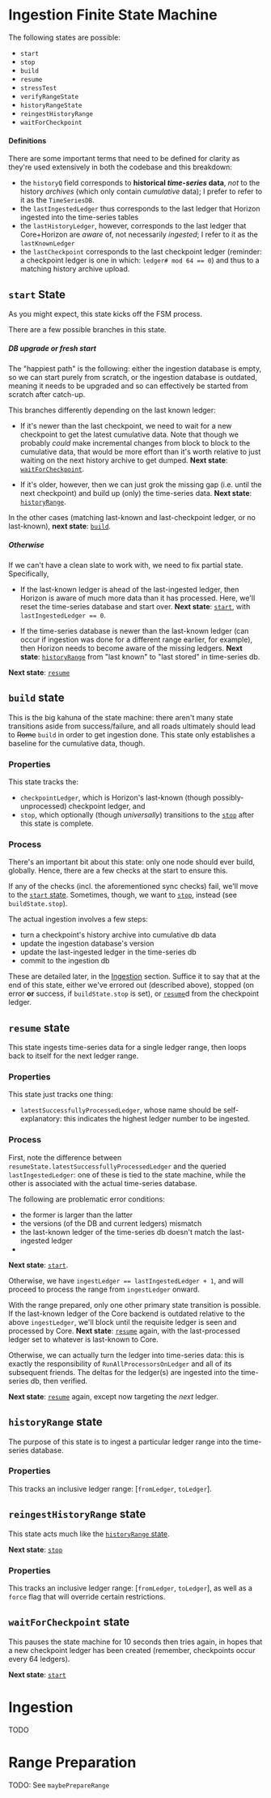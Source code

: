 # Ingestion Finite State Machine
The following states are possible:
  - `start`
  - `stop`
  - `build`
  - `resume`
  - `stressTest`
  - `verifyRangeState`
  - `historyRangeState`
  - `reingestHistoryRange`
  - `waitForCheckpoint`

#### Definitions
There are some important terms that need to be defined for clarity as they're used extensively in both the codebase and this breakdown:

  - the `historyQ` field corresponds to **historical *time-series* data**, *not* to the history *archives* (which only contain *cumulative* data); I prefer to refer to it as the `TimeSeriesDB`.
  - the `lastIngestedLedger` thus corresponds to the last ledger that Horizon  ingested into the time-series tables
  - the `lastHistoryLedger`, however, corresponds to the last ledger that Core+Horizon are *aware* of, not necessarily *ingested*; I refer to it as the `lastKnownLedger`
  - the `lastCheckpoint` corresponds to the last checkpoint ledger (reminder: a checkpoint ledger is one in which: `ledger# mod 64 == 0`) and thus to a matching history archive upload.



## `start` State 
As you might expect, this state kicks off the FSM process.

There are a few possible branches in this state.

##### DB upgrade or fresh start
The "happiest path" is the following: either the ingestion database is empty, so we can start purely from scratch, or the ingestion database is outdated, meaning it needs to be upgraded and so can effectively be started from scratch after catch-up.

This branches differently depending on the last known ledger:

  - If it's newer than the last checkpoint, we need to wait for a new checkpoint to get the latest cumulative data. Note that though we probably *could* make incremental changes from block to block to the cumulative data, that would be more effort than it's worth relative to just waiting on the next history archive to get dumped. **Next state**: [`waitForCheckpoint`](#waitforcheckpoint-state).

  - If it's older, however, then we can just grok the missing gap (i.e. until the next checkpoint) and build up (only) the time-series data. **Next state**: [`historyRange`](#historyrange-state).

In the other cases (matching last-known and last-checkpoint ledger, or no last-known), **next state**: [`build`](#build-state).

##### Otherwise
If we can't have a clean slate to work with, we need to fix partial state. Specifically,

  - If the last-known ledger is ahead of the last-ingested ledger, then Horizon is aware of much more data than it has processed. Here, we'll reset the time-series database and start over. **Next state**: [`start`](#start-state), with `lastIngestedLedger == 0`.

  - If the time-series database is newer than the last-known ledger (can occur if ingestion was done for a different range earlier, for example), then Horizon needs to become aware of the missing ledgers. **Next state**: [`historyRange`](#historyrange-state) from "last known" to "last stored" in time-series db.

**Next state**: [`resume`](#resume-state)


## `build` state
This is the big kahuna of the state machine: there aren't many state transitions aside from success/failure, and all roads ultimately should lead to ~~Rome~~ `build` in order to get ingestion done. This state only establishes a baseline for the cumulative data, though.


### Properties
This state tracks the:

  - `checkpointLedger`, which is Horizon's last-known (though possibly-unprocessed) checkpoint ledger, and 
  - `stop`, which optionally (though *universally*) transitions to the [`stop`](#stop-state) after this state is complete.

### Process
There's an important bit about this state: only one node should ever build, globally. Hence, there are a few checks at the start to ensure this.

If any of the checks (incl. the aforementioned sync checks) fail, we'll move to the [`start` state](#start-state). Sometimes, though, we want to [`stop`](#stop-state), instead (see `buildState.stop`).

The actual ingestion involves a few steps:

   - turn a checkpoint's history archive into cumulative db data
   - update the ingestion database's version 
   - update the last-ingested ledger in the time-series db
   - commit to the ingestion db

These are detailed later, in the [Ingestion](#ingestion) section. Suffice it to say that at the end of this state, either we've errored out (described above), stopped (on error **or** success, if `buildState.stop` is set), or [`resume`](#resume-state)d from the checkpoint ledger.


## `resume` state
This state ingests time-series data for a single ledger range, then loops back to itself for the next ledger range.


### Properties
This state just tracks one thing:

  - `latestSuccessfullyProcessedLedger`, whose name should be self-explanatory: this indicates the highest ledger number to be ingested.

### Process
First, note the difference between `resumeState.latestSuccessfullyProcessedLedger` and the queried `lastIngestedLedger`: one of these is tied to the state machine, while the other is associated with the actual time-series database. 

The following are problematic error conditions:

  - the former is larger than the latter
  - the versions (of the DB and current ledgers) mismatch
  - the last-known ledger of the time-series db doesn't match the last-ingested ledger
  - 

**Next state**: [`start`](#start-state).

Otherwise, we have `ingestLedger == lastIngestedLedger + 1`, and will proceed to process the range from `ingestLedger` onward.

With the range prepared, only one other primary state transition is possible. If the last-known ledger of the Core backend is outdated relative to the above `ingestLedger`, we'll block until the requisite ledger is seen and processed by Core. **Next state**: [`resume`](#resume-state) again, with the last-processed ledger set to whatever is last-known to Core.

Otherwise, we can actually turn the ledger into time-series data: this is exactly the responsibility of `RunAllProcessorsOnLedger` and all of its subsequent friends. The deltas for the ledger(s) are ingested into the time-series db, then verified.

**Next state**: [`resume`](#resume-state) again, except now targeting the *next* ledger.


## `historyRange` state
The purpose of this state is to ingest a particular ledger range into the time-series database.

### Properties
This tracks an inclusive ledger range: [`fromLedger`, `toLedger`].


## `reingestHistoryRange` state
This state acts much like the [`historyRange` state](#historyrange-state).

**Next state**: [`stop`](#stop-state)

### Properties
This tracks an inclusive ledger range: [`fromLedger`, `toLedger`], as well as a `force` flag that will override certain restrictions.


## `waitForCheckpoint` state
This pauses the state machine for 10 seconds then tries again, in hopes that a new checkpoint ledger has been created (remember, checkpoints occur every 64 ledgers).

**Next state**: [`start`](#start-state)


# Ingestion
TODO

# Range Preparation
TODO: See `maybePrepareRange`
